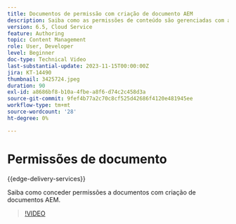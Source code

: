 ```yaml
---
title: Documentos de permissão com criação de documento AEM
description: Saiba como as permissões de conteúdo são gerenciadas com a criação de documentos AEM.
version: 6.5, Cloud Service
feature: Authoring
topic: Content Management
role: User, Developer
level: Beginner
doc-type: Technical Video
last-substantial-update: 2023-11-15T00:00:00Z
jira: KT-14490
thumbnail: 3425724.jpeg
duration: 90
exl-id: a8686bf8-b10a-4fbe-a8f6-d74c2c458d3a
source-git-commit: 9fef4b77a2c70c8cf525d42686f4120e481945ee
workflow-type: tm+mt
source-wordcount: '28'
ht-degree: 0%

---
```


# Permissões de documento

{{edge-delivery-services}}

Saiba como conceder permissões a documentos com criação de documentos AEM.

>[!VIDEO](https://video.tv.adobe.com/v/3425724/?learn=on)
